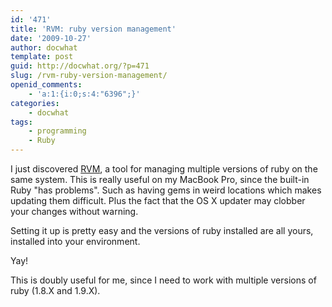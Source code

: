 ```yaml
---
id: '471'
title: 'RVM: ruby version management'
date: '2009-10-27'
author: docwhat
template: post
guid: http://docwhat.org/?p=471
slug: /rvm-ruby-version-management/
openid_comments:
    - 'a:1:{i:0;s:4:"6396";}'
categories:
    - docwhat
tags:
    - programming
    - Ruby
---
```


I just discovered <a href="http://rvm.beginrescueend.com/">RVM</a>, a tool for
managing multiple versions of ruby on the same system. This is really useful
on my MacBook Pro, since the built-in Ruby "has problems". Such as having gems
in weird locations which makes updating them difficult. Plus the fact that the
OS X updater may clobber your changes without warning.

Setting it up is pretty easy and the versions of ruby installed are all yours,
installed into your environment.

Yay!

This is doubly useful for me, since I need to work with multiple versions of
ruby (1.8.X and 1.9.X).
